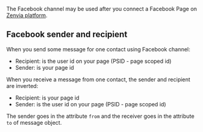The Facebook channel may be used after you connect a Facebook Page on [Zenvia platform](https://app.zenvia.com/home/credentials).

## Facebook sender and recipient

When you send some message for one contact using Facebook channel:

* Recipient: is the user id on your page (PSID - page scoped id)
* Sender: is your page id

When you receive a message from one contact, the sender and recipient are inverted:

* Recipient: is your page id
* Sender: is the user id on your page (PSID - page scoped id)

The sender goes in the attribute `from` and the receiver goes in the attribute `to` of message object.
